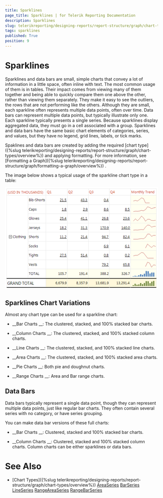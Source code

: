 ```yaml
---
title: Sparklines
page_title: Sparklines | for Telerik Reporting Documentation
description: Sparklines
slug: telerikreporting/designing-reports/report-structure/graph/chart-types/sparklines
tags: sparklines
published: True
position: 9
---
```


# Sparklines



Sparklines and data bars are small, simple charts that convey a lot of information in a little space, 
      often inline with text. The most common usage of them is in tables. Their impact comes from viewing many of them together and 
      being able to quickly compare them one above the other, rather than viewing them separately. They make it easy to 
      see the outliers, the rows that are not performing like the others. Although they are small, each sparkline often 
      represents multiple data points, often over time. Data bars can represent multiple data points, but typically illustrate 
      only one. Each sparkline typically presents a single series. Because sparklines display aggregated data, they must go in a 
      cell associated with a group. Sparklines and data bars have the same basic chart elements of categories, series, and values,
      but they have no legend, grid lines, labels, or tick marks.


Spaklines and data bars are created by adding the required 
[chart type]({%slug telerikreporting/designing-reports/report-structure/graph/chart-types/overview%})
 and applying formatting.
        For more information, see 
[Formatting a Graph]({%slug telerikreporting/designing-reports/report-structure/graph/formatting-a-graph/overview%})
.
      


The image below shows a typical usage of the sparkline chart type in a table:
  
  ![Sparkline Chart](images/Graph/SparklineChart.png)

## Sparklines Chart Variations

Almost any chart type can be used for a sparkline chart:


* __Bar Charts
__: The clustered, stacked, and 100% stacked bar charts.


* __Column Charts
__: The clustered, stacked, and 100% stacked column charts.


* __Line Charts
__:  The clustered, stacked, and 100% stacked line charts.


* __Area Charts
__: The clustered, stacked, and 100% stacked area charts.


* __Pie Charts
__: Both pie and doughnut charts.


* __Range Charts
__: Area and Bar range charts.


## Data Bars

Data bars typically represent a single data point, though they can represent multiple data points, 
      	just like regular bar charts. They often contain several series with no category, or have series grouping.


You can make data bar versions of these full charts:


* __Bar Charts
__: Clustered, stacked and 100% stacked bar charts.


* __Column Charts
__: Clustered, stacked and 100% stacked column charts. Column charts can be either sparklines or data bars.


# See Also


 * [Chart Types]({%slug telerikreporting/designing-reports/report-structure/graph/chart-types/overview%})
[AreaSeries](/reporting/api/Telerik.Reporting.AreaSeries)
[BarSeries](/reporting/api/Telerik.Reporting.BarSeries)
[LineSeries](/reporting/api/Telerik.Reporting.LineSeries)
[RangeAreaSeries](/reporting/api/Telerik.Reporting.RangeAreaSeries)
[RangeBarSeries](/reporting/api/Telerik.Reporting.RangeBarSeries)

